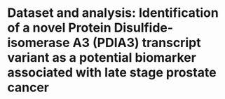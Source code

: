 # Dataset and analysis: Identification of a novel Protein Disulfide-isomerase A3 (PDIA3) transcript variant as a potential biomarker associated with late stage prostate cancer
